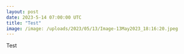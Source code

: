```yaml
---
layout: post
date: 2023-5-14 07:00:00 UTC
title: "Test"
image: /image: /uploads/2023/05/13/Image-13May2023_18:16:20.jpeg
---
```


Test
